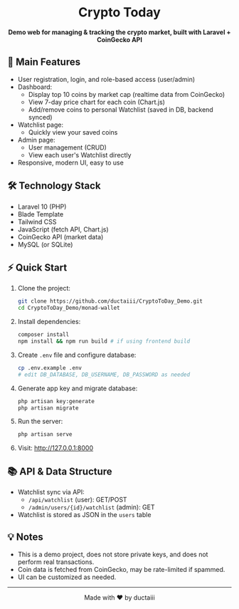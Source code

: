 <div align="center">
	<h1>Crypto Today</h1>
	<p><b>Demo web for managing & tracking the crypto market, built with Laravel + CoinGecko API</b></p>
</div>

## 🚀 Main Features

- User registration, login, and role-based access (user/admin)
- Dashboard:
	- Display top 10 coins by market cap (realtime data from CoinGecko)
	- View 7-day price chart for each coin (Chart.js)
	- Add/remove coins to personal Watchlist (saved in DB, backend synced)
- Watchlist page:
	- Quickly view your saved coins
- Admin page:
	- User management (CRUD)
	- View each user's Watchlist directly
- Responsive, modern UI, easy to use

## 🛠️ Technology Stack

- Laravel 10 (PHP)
- Blade Template
- Tailwind CSS
- JavaScript (fetch API, Chart.js)
- CoinGecko API (market data)
- MySQL (or SQLite)

## ⚡ Quick Start

1. Clone the project:
	 ```bash
	 git clone https://github.com/ductaiii/CryptoToDay_Demo.git
	 cd CryptoToDay_Demo/monad-wallet
	 ```
2. Install dependencies:
	 ```bash
	 composer install
	 npm install && npm run build # if using frontend build
	 ```
3. Create `.env` file and configure database:
	 ```bash
	 cp .env.example .env
	 # edit DB_DATABASE, DB_USERNAME, DB_PASSWORD as needed
	 ```
4. Generate app key and migrate database:
	 ```bash
	 php artisan key:generate
	 php artisan migrate
	 ```
5. Run the server:
	 ```bash
	 php artisan serve
	 ```
6. Visit: http://127.0.0.1:8000

## 📚 API & Data Structure

- Watchlist sync via API:
	- `/api/watchlist` (user): GET/POST
	- `/admin/users/{id}/watchlist` (admin): GET
- Watchlist is stored as JSON in the `users` table

## 💡 Notes

- This is a demo project, does not store private keys, and does not perform real transactions.
- Coin data is fetched from CoinGecko, may be rate-limited if spammed.
- UI can be customized as needed.

---
<div align="center">Made with ❤️ by ductaiii</div>
